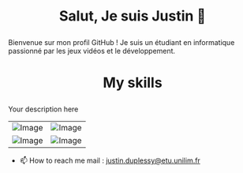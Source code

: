 # <p align="center">Salut, Je suis Justin 👋</p>
Bienvenue sur mon profil GitHub ! Je suis un étudiant en informatique passionné par les jeux vidéos et le développement.


# <p align="center">My skills</p>
  
Your description here

| | | 
| -------- | -------- |
| ![Image](https://upload.wikimedia.org/wikipedia/commons/thumb/c/c3/Python-logo-notext.svg/172px-Python-logo-notext.svg.png)     | ![Image](https://img.icons8.com/?size=128&id=CMVEhOBzk3Zp&format=png)    | 
![Image](https://img.icons8.com/?size=100&id=40670&format=png&color=000000)    | ![Image](https://img.icons8.com/?size=100&id=5cVdiiKKi0vX&format=png&color=000000)  

- 📫 How to reach me mail : justin.duplessy@etu.unilim.fr
